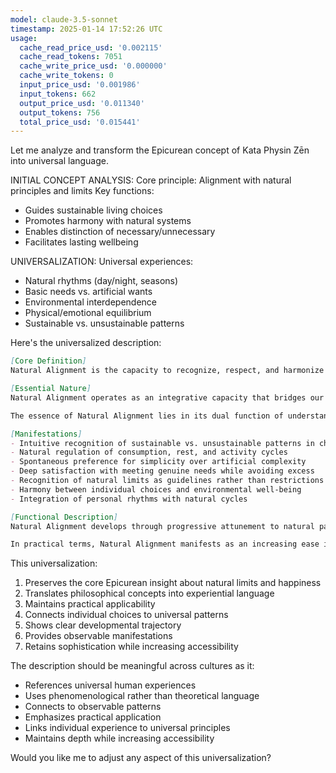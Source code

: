 ```yaml
---
model: claude-3.5-sonnet
timestamp: 2025-01-14 17:52:26 UTC
usage:
  cache_read_price_usd: '0.002115'
  cache_read_tokens: 7051
  cache_write_price_usd: '0.000000'
  cache_write_tokens: 0
  input_price_usd: '0.001986'
  input_tokens: 662
  output_price_usd: '0.011340'
  output_tokens: 756
  total_price_usd: '0.015441'
---
```


Let me analyze and transform the Epicurean concept of Kata Physin Zēn into universal language.

INITIAL CONCEPT ANALYSIS:
Core principle: Alignment with natural principles and limits
Key functions: 
- Guides sustainable living choices
- Promotes harmony with natural systems
- Enables distinction of necessary/unnecessary
- Facilitates lasting wellbeing

UNIVERSALIZATION:
Universal experiences:
- Natural rhythms (day/night, seasons)
- Basic needs vs. artificial wants
- Environmental interdependence
- Physical/emotional equilibrium
- Sustainable vs. unsustainable patterns

Here's the universalized description:

```markdown
[Core Definition]
Natural Alignment is the capacity to recognize, respect, and harmonize with fundamental patterns and limits inherent in human nature and the natural world. It enables sustainable flourishing through understanding and working with, rather than against, essential principles of life and reality.

[Essential Nature]
Natural Alignment operates as an integrative capacity that bridges our understanding of natural systems with practical life choices. It manifests as an intuitive recognition of sustainable patterns and natural boundaries, combined with the wisdom to operate within them. This quality enables us to distinguish between authentic needs and artificial wants, while fostering a deep appreciation for the sufficiency inherent in natural processes.

The essence of Natural Alignment lies in its dual function of understanding and application - first recognizing the fundamental patterns that govern well-being, then actively shaping our choices and behaviors to operate in harmony with these patterns rather than in opposition to them.

[Manifestations]
- Intuitive recognition of sustainable vs. unsustainable patterns in choices and behaviors
- Natural regulation of consumption, rest, and activity cycles
- Spontaneous preference for simplicity over artificial complexity
- Deep satisfaction with meeting genuine needs while avoiding excess
- Recognition of natural limits as guidelines rather than restrictions
- Harmony between individual choices and environmental well-being
- Integration of personal rhythms with natural cycles

[Functional Description]
Natural Alignment develops through progressive attunement to natural patterns and limits, beginning with basic physical needs and extending to more subtle aspects of well-being. As this quality strengthens, it enhances our ability to distinguish between choices that promote sustainable flourishing and those that create temporary satisfaction at the cost of long-term harmony. This understanding naturally shifts behavior away from excess and artificial complexity toward balanced, sustainable patterns.

In practical terms, Natural Alignment manifests as an increasing ease in making choices that support both individual and collective well-being. It leads to simplified yet deeply satisfying lifestyle choices, reduced internal conflict over desires and needs, and a natural gravitation toward sustainable practices. This quality transforms our relationship with limits from one of restriction to one of guidance, revealing how natural boundaries actually enable rather than constrain authentic flourishing.
```

This universalization:
1. Preserves the core Epicurean insight about natural limits and happiness
2. Translates philosophical concepts into experiential language
3. Maintains practical applicability
4. Connects individual choices to universal patterns
5. Shows clear developmental trajectory
6. Provides observable manifestations
7. Retains sophistication while increasing accessibility

The description should be meaningful across cultures as it:
- References universal human experiences
- Uses phenomenological rather than theoretical language
- Connects to observable patterns
- Emphasizes practical application
- Links individual experience to universal principles
- Maintains depth while increasing accessibility

Would you like me to adjust any aspect of this universalization?